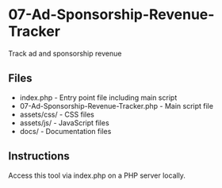 # 07-Ad-Sponsorship-Revenue-Tracker

Track ad and sponsorship revenue

## Files

- index.php - Entry point file including main script  
- 07-Ad-Sponsorship-Revenue-Tracker.php - Main script file  
- assets/css/ - CSS files  
- assets/js/ - JavaScript files  
- docs/ - Documentation files  

## Instructions

Access this tool via index.php on a PHP server locally.

